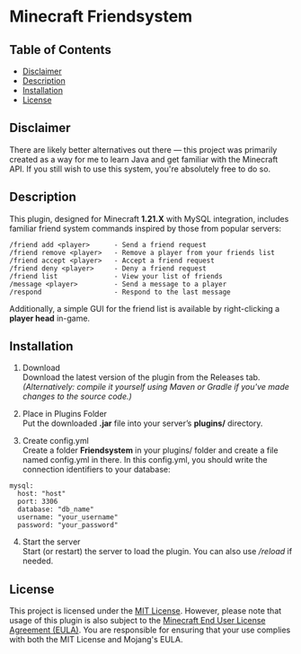 # Minecraft Friendsystem

## Table of Contents
- [Disclaimer](#disclaimer)
- [Description](#description)
- [Installation](#installation)
- [License](#license)

## Disclaimer

There are likely better alternatives out there — this project was primarily created as a way for me to learn Java and get familiar with the Minecraft API. If you still wish to use this system, you're absolutely free to do so.

## Description
This plugin, designed for Minecraft **1.21.X** with MySQL integration, includes familiar friend system commands inspired by those from popular servers:
    
    /friend add <player>      - Send a friend request  
    /friend remove <player>   - Remove a player from your friends list  
    /friend accept <player>   - Accept a friend request  
    /friend deny <player>     - Deny a friend request  
    /friend list              - View your list of friends  
    /message <player>         - Send a message to a player  
    /respond                  - Respond to the last message

Additionally, a simple GUI for the friend list is available by right-clicking a **player head** in-game.

## Installation

1. Download  
Download the latest version of the plugin from the Releases tab.  
*(Alternatively: compile it yourself using Maven or Gradle if you've made changes to the source code.)*

2. Place in Plugins Folder  
Put the downloaded **.jar** file into your server’s **plugins/** directory.

3. Create config.yml  
Create a folder **Friendsystem** in your plugins/ folder and create a file named config.yml in there.
In this config.yml, you should write the connection identifiers to your database:

```
mysql:
  host: "host"
  port: 3306
  database: "db_name"
  username: "your_username"
  password: "your_password"

```

4. Start the server  
Start (or restart) the server to load the plugin. You can also use */reload* if needed.

## License

This project is licensed under the [MIT License](LICENSE).
However, please note that usage of this plugin is also subject to the [Minecraft End User License Agreement (EULA)](https://www.minecraft.net/eula).
You are responsible for ensuring that your use complies with both the MIT License and Mojang's EULA.
